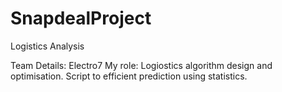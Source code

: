 # SnapdealProject
Logistics Analysis

Team Details: Electro7
My role:
Logiostics algorithm design and optimisation.
Script to efficient prediction using statistics.

